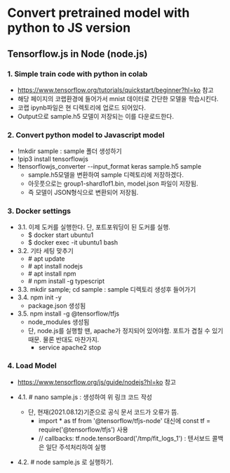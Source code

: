 # Convert pretrained model with python to JS version

## Tensorflow.js in Node (node.js)
### 1. Simple train code with python in colab
- https://www.tensorflow.org/tutorials/quickstart/beginner?hl=ko 참고
- 해당 페이지의 코랩환경에 들어가서  mnist 데이터로 간단한 모델을 학습시킨다.
- 코랩 ipynb파일은 현 디렉토리에 업로드 되어있다.
- Output으로 sample.h5 모델이 저장되는 이를 다운로드한다.

### 2. Convert python model to Javascript model
- !mkdir sample : sample 폴더 생성하기
- !pip3 install tensorflowjs
- !tensorflowjs_converter --input_format keras  sample.h5  sample
  - sample.h5모델을 변환하여 sample 디렉토리에 저장하겠다.
  - 아웃풋으로는 group1-shard1of1.bin,  model.json 파일이 저장됨.
  - 즉 모델이 JSON형식으로 변환되어 저장됨.

### 3. Docker settings
- 3.1. 이제 도커를 실행한다. 단, 포트포워딩이 된 도커를 실행.
  - $ docker start ubuntu1
  - $ docker exec -it ubuntu1 bash
- 3.2. 기타 세팅 맞추기
  - \# apt update
  - \# apt install nodejs
  - \# apt install npm
  - \# npm install -g typescript
- 3.3. mkdir sample; cd sample  :  sample 디렉토리 생성후 들어가기
- 3.4. npm init -y
  - package.json 생성됨
- 3.5. npm install -g @tensorflow/tfjs  
  - node_modules 생성됨
  - 단, node.js를 실행할 땐, apache가 정지되어 있어야함. 포트가 겹칠 수 있기 때문. 물론 반대도 마찬가지.
    - service apache2 stop

### 4. Load Model
- https://www.tensorflow.org/js/guide/nodejs?hl=ko 참고
- 4.1. \# nano sample.js : 생성하여 위 링크 코드 작성
  - 단, 현재(2021.08.12)기준으로 공식 문서 코드가 오류가 뜸.
    - import * as tf from '@tensorflow/tfjs-node' 대신에  const tf = require('@tensorflow/tfjs') 사용
    - // callbacks: tf.node.tensorBoard('/tmp/fit_logs_1') : 텐서보드 콜백은 일단 주석처리하여 실행

- 4.2. \# node sample.js 로 실행하기.

  

